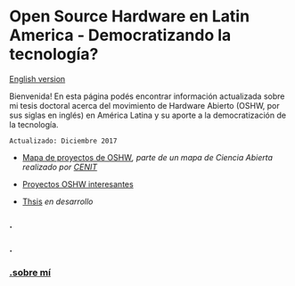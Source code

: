 # Open Source Hardware en Latin America - Democratizando la tecnología?


[English version](/README.md)


Bienvenida! En esta página podés encontrar información actualizada sobre mi tesis doctoral acerca del movimiento de Hardware Abierto (OSHW, por sus siglas en inglés) en América Latina y su aporte a la democratización de la tecnología. 

```
Actualizado: Diciembre 2017
```

- [Mapa de proyectos de OSHW](http://u.osmfr.org/m/187670/)_, parte de un mapa de Ciencia Abierta realizado por [CENIT](https://fund-cenit.org.ar)_

- [Proyectos OSHW interesantes](/phD_EN/proyectos.md)

- [Thsis](/phd_ES/tesis.md) _en desarrollo_

### .
### .
### [.sobre mí](/phd_ES/yo.md)
